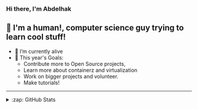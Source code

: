 ### Hi there, I'm Abdelhak

## 🔭 I'm a human!, computer science guy trying to learn cool stuff!

- 🌱 I’m currently alive
- 🥅 This year's Goals: 
  - Contribute more to Open Source projects,
  - Learn more about containerz and virtualization
  - Work on bigger projects and volunteer.
  - Make tutorials!
---


<details>
  <summary>:zap: GitHub Stats</summary>

  <img align="left" alt="Abdelhak's GitHub Stats" src="https://github-readme-stats.vercel.app/api?username=abdelhak2406&show_icons=true&hide_border=true" />

</details>

[twitter]: https://twitter.com/abdelhak2406

